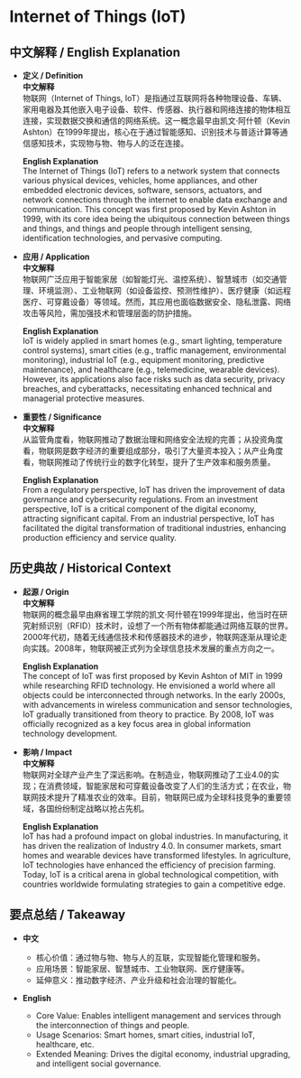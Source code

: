 # Internet of Things (IoT)

## 中文解释 / English Explanation

* **定义 / Definition**  
  **中文解释**  
  物联网（Internet of Things, IoT）是指通过互联网将各种物理设备、车辆、家用电器及其他嵌入电子设备、软件、传感器、执行器和网络连接的物体相互连接，实现数据交换和通信的网络系统。这一概念最早由凯文·阿什顿（Kevin Ashton）在1999年提出，核心在于通过智能感知、识别技术与普适计算等通信感知技术，实现物与物、物与人的泛在连接。  

  **English Explanation**  
  The Internet of Things (IoT) refers to a network system that connects various physical devices, vehicles, home appliances, and other embedded electronic devices, software, sensors, actuators, and network connections through the internet to enable data exchange and communication. This concept was first proposed by Kevin Ashton in 1999, with its core idea being the ubiquitous connection between things and things, and things and people through intelligent sensing, identification technologies, and pervasive computing.

* **应用 / Application**  
  **中文解释**  
  物联网广泛应用于智能家居（如智能灯光、温控系统）、智慧城市（如交通管理、环境监测）、工业物联网（如设备监控、预测性维护）、医疗健康（如远程医疗、可穿戴设备）等领域。然而，其应用也面临数据安全、隐私泄露、网络攻击等风险，需加强技术和管理层面的防护措施。  

  **English Explanation**  
  IoT is widely applied in smart homes (e.g., smart lighting, temperature control systems), smart cities (e.g., traffic management, environmental monitoring), industrial IoT (e.g., equipment monitoring, predictive maintenance), and healthcare (e.g., telemedicine, wearable devices). However, its applications also face risks such as data security, privacy breaches, and cyberattacks, necessitating enhanced technical and managerial protective measures.

* **重要性 / Significance**  
  **中文解释**  
  从监管角度看，物联网推动了数据治理和网络安全法规的完善；从投资角度看，物联网是数字经济的重要组成部分，吸引了大量资本投入；从产业角度看，物联网推动了传统行业的数字化转型，提升了生产效率和服务质量。  

  **English Explanation**  
  From a regulatory perspective, IoT has driven the improvement of data governance and cybersecurity regulations. From an investment perspective, IoT is a critical component of the digital economy, attracting significant capital. From an industrial perspective, IoT has facilitated the digital transformation of traditional industries, enhancing production efficiency and service quality.

## 历史典故 / Historical Context

* **起源 / Origin**  
  **中文解释**  
  物联网的概念最早由麻省理工学院的凯文·阿什顿在1999年提出，他当时在研究射频识别（RFID）技术时，设想了一个所有物体都能通过网络互联的世界。2000年代初，随着无线通信技术和传感器技术的进步，物联网逐渐从理论走向实践。2008年，物联网被正式列为全球信息技术发展的重点方向之一。  

  **English Explanation**  
  The concept of IoT was first proposed by Kevin Ashton of MIT in 1999 while researching RFID technology. He envisioned a world where all objects could be interconnected through networks. In the early 2000s, with advancements in wireless communication and sensor technologies, IoT gradually transitioned from theory to practice. By 2008, IoT was officially recognized as a key focus area in global information technology development.

* **影响 / Impact**  
  **中文解释**  
  物联网对全球产业产生了深远影响。在制造业，物联网推动了工业4.0的实现；在消费领域，智能家居和可穿戴设备改变了人们的生活方式；在农业，物联网技术提升了精准农业的效率。目前，物联网已成为全球科技竞争的重要领域，各国纷纷制定战略以抢占先机。  

  **English Explanation**  
  IoT has had a profound impact on global industries. In manufacturing, it has driven the realization of Industry 4.0. In consumer markets, smart homes and wearable devices have transformed lifestyles. In agriculture, IoT technologies have enhanced the efficiency of precision farming. Today, IoT is a critical arena in global technological competition, with countries worldwide formulating strategies to gain a competitive edge.

## 要点总结 / Takeaway

* **中文**  
  - 核心价值：通过物与物、物与人的互联，实现智能化管理和服务。  
  - 应用场景：智能家居、智慧城市、工业物联网、医疗健康等。  
  - 延伸意义：推动数字经济、产业升级和社会治理的智能化。  

* **English**  
  - Core Value: Enables intelligent management and services through the interconnection of things and people.  
  - Usage Scenarios: Smart homes, smart cities, industrial IoT, healthcare, etc.  
  - Extended Meaning: Drives the digital economy, industrial upgrading, and intelligent social governance.
